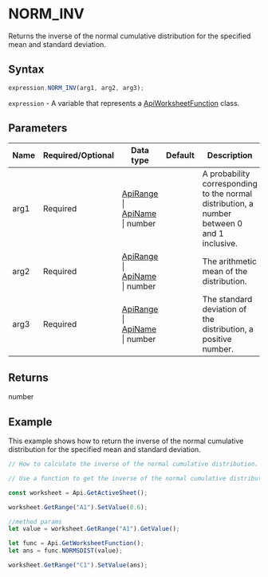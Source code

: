 # NORM_INV

Returns the inverse of the normal cumulative distribution for the specified mean and standard deviation.

## Syntax

```javascript
expression.NORM_INV(arg1, arg2, arg3);
```

`expression` - A variable that represents a [ApiWorksheetFunction](../ApiWorksheetFunction.md) class.

## Parameters

| **Name** | **Required/Optional** | **Data type** | **Default** | **Description** |
| ------------- | ------------- | ------------- | ------------- | ------------- |
| arg1 | Required | [ApiRange](../../ApiRange/ApiRange.md) \| [ApiName](../../ApiName/ApiName.md) \| number |  | A probability corresponding to the normal distribution, a number between 0 and 1 inclusive. |
| arg2 | Required | [ApiRange](../../ApiRange/ApiRange.md) \| [ApiName](../../ApiName/ApiName.md) \| number |  | The arithmetic mean of the distribution. |
| arg3 | Required | [ApiRange](../../ApiRange/ApiRange.md) \| [ApiName](../../ApiName/ApiName.md) \| number |  | The standard deviation of the distribution, a positive number. |

## Returns

number

## Example

This example shows how to return the inverse of the normal cumulative distribution for the specified mean and standard deviation.

```javascript editor-xlsx
// How to calculate the inverse of the normal cumulative distribution.

// Use a function to get the inverse of the normal cumulative distribution with a mean and standard deviation.

const worksheet = Api.GetActiveSheet();

worksheet.GetRange("A1").SetValue(0.6);

//method params
let value = worksheet.GetRange("A1").GetValue();

let func = Api.GetWorksheetFunction();
let ans = func.NORMSDIST(value);

worksheet.GetRange("C1").SetValue(ans);

```
